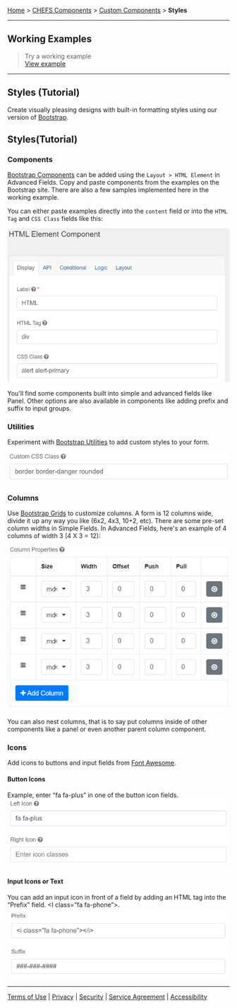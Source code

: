 [Home](index) > [CHEFS Components](Components) > [Custom Components](Custom-components) > **Styles**
***

## Working Examples

> Try a working example<br>
> [View example](https://submit.digital.gov.bc.ca/app/form/submit?f=6ff5ba7d-ed8b-433e-a063-162f56627586)

<!-- > Download this example file and [import](Importing-and-exporting-form-designs) it into your design<br>
> [example_styles_schema.json](examples/example_styles_schema.json) -->
***

## Styles (Tutorial)

Create visually pleasing designs with built-in formatting styles using our version of [Bootstrap](https://getbootstrap.com/docs/4.5/components/).

<!-- **On this page:**

* [Styles(Tutorial)](#Styles(Tutorial))
   * [Components](#Components)
   * [Utilities](#Utilities)
   * [Columns](#Columns)
   * [Icons](#Icons)
     * [Button icons](#Button-icons)
     * [Input icons or text](#Input-icons-or-text) -->

## Styles(Tutorial)

### Components
[Bootstrap Components](https://getbootstrap.com/docs/4.5/components/) can be added using the `Layout > HTML Element` in Advanced Fields. Copy and paste components from the examples on the Bootstrap site. There are also a few samples implemented here in the working example.

You can either paste examples directly into the `content` field or into the `HTML Tag` and `CSS Class` fields like this:

![HTML Tag: div, CSS Class: alert alert-primary](images/bs_alert_example.png)

You'll find some components built into simple and advanced fields like Panel. Other options are also available in components like adding prefix and suffix to input groups.

### Utilities
<!-- **[Back to top](#top)** -->

Experiment with [Bootstrap Utilities](https://getbootstrap.com/docs/4.0/utilities/) to add custom styles to your form.

![Custom CSS Class: border border-danger rounded](images/bs_utilities.png)

### Columns
<!-- **[Back to top](#top)** -->

Use [Bootstrap Grids](https://getbootstrap.com/docs/4.0/layout/grid/) to customize columns. A form is 12 columns wide, divide it up any way you like (6x2, 4x3, 10+2, etc). There are some pre-set column widths in Simple Fields. In Advanced Fields, here's an example of 4 columns of width 3 (4 X 3 = 12):

![Settings for 4 columns of width 3](images/bs_columns.png)

You can also nest columns, that is to say put columns inside of other components like a panel or even another parent column component.

### Icons
<!-- **[Back to top](#top)** -->

Add icons to buttons and input fields from [Font Awesome](https://fontawesome.com/v4.7.0/icons/).

#### Button Icons

Example, enter “fa fa-plus” in one of the button icon fields.
![](images/bs_icons.png)

#### Input Icons or Text
You can add an input icon in front of a field by adding an HTML tag into the “Prefix” field. <I class=”fa fa-phone”></i>.
![](images/bs_prefix_suffix.png)


***
[Terms of Use](Terms-of-Use) | [Privacy](Privacy) | [Security](Security) | [Service Agreement](Service-Agreement) | [Accessibility](Accessibility)